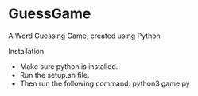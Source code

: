 # GuessGame
A Word Guessing Game, created using Python

Installation
* Make sure python is installed.
* Run the setup.sh file.
* Then run the following command:
  python3 game.py
